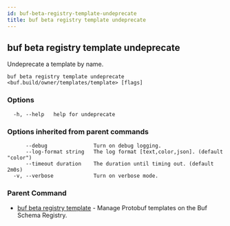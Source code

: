 ```yaml
---
id: buf-beta-registry-template-undeprecate
title: buf beta registry template undeprecate
---
```

## buf beta registry template undeprecate

Undeprecate a template by name.

```
buf beta registry template undeprecate <buf.build/owner/templates/template> [flags]
```

### Options

```
  -h, --help   help for undeprecate
```

### Options inherited from parent commands

```
      --debug               Turn on debug logging.
      --log-format string   The log format [text,color,json]. (default "color")
      --timeout duration    The duration until timing out. (default 2m0s)
  -v, --verbose             Turn on verbose mode.
```

### Parent Command

* [buf beta registry template](buf-beta-registry-template.md)	 - Manage Protobuf templates on the Buf Schema Registry.
